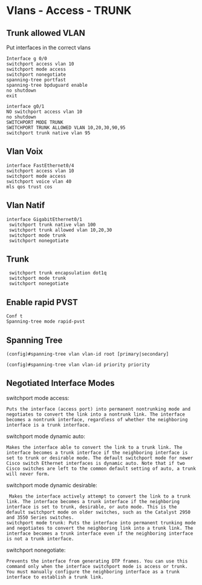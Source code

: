 # Vlans - Access - TRUNK
## Trunk allowed VLAN

Put interfaces in the correct vlans

```
Interface g 0/0
switchport access vlan 10
switchport mode access
switchport nonegotiate
spanning-tree portfast
spanning-tree bpduguard enable
no shutdown
exit

```


```
interface g0/1
NO switchport access vlan 10
no shutdown
SWITCHPORT MODE TRUNK
SWITCHPORT TRUNK ALLOWED VLAN 10,20,30,90,95
switchport trunk native vlan 95
```

## Vlan Voix

```
interface FastEthernet0/4
switchport access vlan 10
switchport mode access
switchport voice vlan 40
mls qos trust cos
```

## Vlan Natif

```
interface GigabitEthernet0/1
 switchport trunk native vlan 100
 switchport trunk allowed vlan 10,20,30
 switchport mode trunk
 switchport nonegotiate
```

## Trunk


```
 switchport trunk encapsulation dot1q
 switchport mode trunk
 switchport nonegotiate
```


## Enable rapid PVST

```
Conf t
Spanning-tree mode rapid-pvst
```

## Spanning Tree 

```
(config)#spanning-tree vlan vlan-id root [primary|secondary]

(config)#spanning-tree vlan vlan-id priority priority
```



## Negotiated Interface Modes

switchport mode access: 

```
Puts the interface (access port) into permanent nontrunking mode and negotiates to convert the link into a nontrunk link. The interface becomes a nontrunk interface, regardless of whether the neighboring interface is a trunk interface.
```

switchport mode dynamic auto: 

```
Makes the interface able to convert the link to a trunk link. The interface becomes a trunk interface if the neighboring interface is set to trunk or desirable mode. The default switchport mode for newer Cisco switch Ethernet interfaces is dynamic auto. Note that if two Cisco switches are left to the common default setting of auto, a trunk will never form.

```

switchport mode dynamic desirable:

```
 Makes the interface actively attempt to convert the link to a trunk link. The interface becomes a trunk interface if the neighboring interface is set to trunk, desirable, or auto mode. This is the default switchport mode on older switches, such as the Catalyst 2950 and 3550 Series switches.
switchport mode trunk: Puts the interface into permanent trunking mode and negotiates to convert the neighboring link into a trunk link. The interface becomes a trunk interface even if the neighboring interface is not a trunk interface.
```

switchport nonegotiate: 

```
Prevents the interface from generating DTP frames. You can use this command only when the interface switchport mode is access or trunk. You must manually configure the neighboring interface as a trunk interface to establish a trunk link.
```
